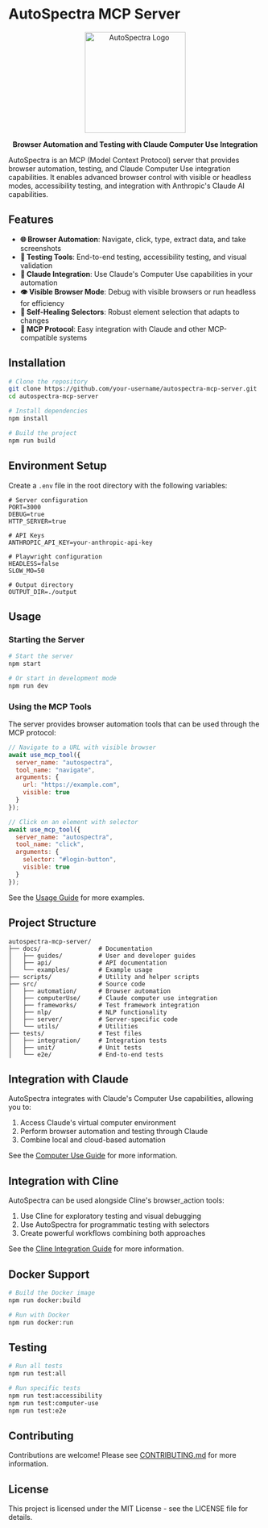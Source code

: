 # AutoSpectra MCP Server

<div align="center">
  <img src="assets/logo.svg" alt="AutoSpectra Logo" width="200">
  <p><strong>Browser Automation and Testing with Claude Computer Use Integration</strong></p>
</div>

AutoSpectra is an MCP (Model Context Protocol) server that provides browser automation, testing, and Claude Computer Use integration capabilities. It enables advanced browser control with visible or headless modes, accessibility testing, and integration with Anthropic's Claude AI capabilities.

## Features

- **🌐 Browser Automation**: Navigate, click, type, extract data, and take screenshots
- **🧪 Testing Tools**: End-to-end testing, accessibility testing, and visual validation
- **🧠 Claude Integration**: Use Claude's Computer Use capabilities in your automation
- **👁️ Visible Browser Mode**: Debug with visible browsers or run headless for efficiency
- **🔄 Self-Healing Selectors**: Robust element selection that adapts to changes
- **🔌 MCP Protocol**: Easy integration with Claude and other MCP-compatible systems

## Installation

```bash
# Clone the repository
git clone https://github.com/your-username/autospectra-mcp-server.git
cd autospectra-mcp-server

# Install dependencies
npm install

# Build the project
npm run build
```

## Environment Setup

Create a `.env` file in the root directory with the following variables:

```
# Server configuration
PORT=3000
DEBUG=true
HTTP_SERVER=true

# API Keys
ANTHROPIC_API_KEY=your-anthropic-api-key

# Playwright configuration
HEADLESS=false
SLOW_MO=50

# Output directory
OUTPUT_DIR=./output
```

## Usage

### Starting the Server

```bash
# Start the server
npm start

# Or start in development mode
npm run dev
```

### Using the MCP Tools

The server provides browser automation tools that can be used through the MCP protocol:

```javascript
// Navigate to a URL with visible browser
await use_mcp_tool({
  server_name: "autospectra",
  tool_name: "navigate",
  arguments: {
    url: "https://example.com",
    visible: true
  }
});

// Click on an element with selector
await use_mcp_tool({
  server_name: "autospectra",
  tool_name: "click",
  arguments: {
    selector: "#login-button",
    visible: true
  }
});
```

See the [Usage Guide](docs/api/tools/USAGE_GUIDE.md) for more examples.

## Project Structure

```
autospectra-mcp-server/
├── docs/                # Documentation
│   ├── guides/          # User and developer guides
│   ├── api/             # API documentation
│   └── examples/        # Example usage
├── scripts/             # Utility and helper scripts
├── src/                 # Source code
│   ├── automation/      # Browser automation
│   ├── computerUse/     # Claude computer use integration
│   ├── frameworks/      # Test framework integration
│   ├── nlp/             # NLP functionality
│   ├── server/          # Server-specific code
│   └── utils/           # Utilities
├── tests/               # Test files
│   ├── integration/     # Integration tests
│   ├── unit/            # Unit tests
│   └── e2e/             # End-to-end tests
```

## Integration with Claude

AutoSpectra integrates with Claude's Computer Use capabilities, allowing you to:

1. Access Claude's virtual computer environment
2. Perform browser automation and testing through Claude
3. Combine local and cloud-based automation

See the [Computer Use Guide](docs/guides/computer-use/COMPUTER_USE.md) for more information.

## Integration with Cline

AutoSpectra can be used alongside Cline's browser_action tools:

1. Use Cline for exploratory testing and visual debugging
2. Use AutoSpectra for programmatic testing with selectors
3. Create powerful workflows combining both approaches

See the [Cline Integration Guide](docs/guides/browser/CLINE_BROWSER_INTEGRATION.md) for more information.

## Docker Support

```bash
# Build the Docker image
npm run docker:build

# Run with Docker
npm run docker:run
```

## Testing

```bash
# Run all tests
npm run test:all

# Run specific tests
npm run test:accessibility
npm run test:computer-use
npm run test:e2e
```

## Contributing

Contributions are welcome! Please see [CONTRIBUTING.md](CONTRIBUTING.md) for more information.

## License

This project is licensed under the MIT License - see the LICENSE file for details.
